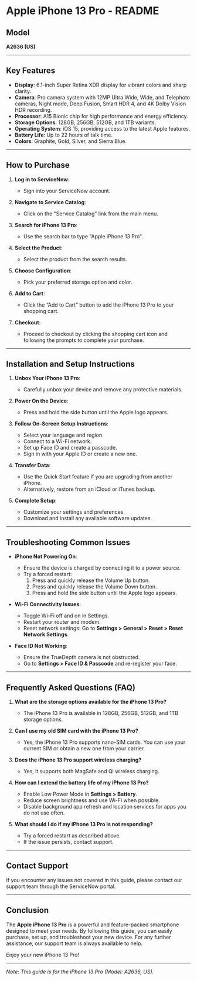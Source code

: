# Apple iPhone 13 Pro - README

## Model
**A2636 (US)**

---

## Key Features
- **Display**: 6.1-inch Super Retina XDR display for vibrant colors and sharp clarity.
- **Camera**: Pro camera system with 12MP Ultra Wide, Wide, and Telephoto cameras, Night mode, Deep Fusion, Smart HDR 4, and 4K Dolby Vision HDR recording.
- **Processor**: A15 Bionic chip for high performance and energy efficiency.
- **Storage Options**: 128GB, 256GB, 512GB, and 1TB variants.
- **Operating System**: iOS 15, providing access to the latest Apple features.
- **Battery Life**: Up to 22 hours of talk time.
- **Colors**: Graphite, Gold, Silver, and Sierra Blue.

---

## How to Purchase

1. **Log in to ServiceNow**:
   - Sign into your ServiceNow account.

2. **Navigate to Service Catalog**:
   - Click on the "Service Catalog" link from the main menu.

3. **Search for iPhone 13 Pro**:
   - Use the search bar to type “Apple iPhone 13 Pro”.

4. **Select the Product**:
   - Select the product from the search results.

5. **Choose Configuration**:
   - Pick your preferred storage option and color.

6. **Add to Cart**:
   - Click the “Add to Cart” button to add the iPhone 13 Pro to your shopping cart.

7. **Checkout**:
   - Proceed to checkout by clicking the shopping cart icon and following the prompts to complete your purchase.

---

## Installation and Setup Instructions

1. **Unbox Your iPhone 13 Pro**:
   - Carefully unbox your device and remove any protective materials.

2. **Power On the Device**:
   - Press and hold the side button until the Apple logo appears.

3. **Follow On-Screen Setup Instructions**:
   - Select your language and region.
   - Connect to a Wi-Fi network.
   - Set up Face ID and create a passcode.
   - Sign in with your Apple ID or create a new one.

4. **Transfer Data**:
   - Use the Quick Start feature if you are upgrading from another iPhone.
   - Alternatively, restore from an iCloud or iTunes backup.

5. **Complete Setup**:
   - Customize your settings and preferences.
   - Download and install any available software updates.

---

## Troubleshooting Common Issues

- **iPhone Not Powering On**:
   - Ensure the device is charged by connecting it to a power source.
   - Try a forced restart: 
     1. Press and quickly release the Volume Up button.
     2. Press and quickly release the Volume Down button.
     3. Press and hold the side button until the Apple logo appears.

- **Wi-Fi Connectivity Issues**:
   - Toggle Wi-Fi off and on in Settings.
   - Restart your router and modem.
   - Reset network settings: Go to **Settings > General > Reset > Reset Network Settings**.

- **Face ID Not Working**:
   - Ensure the TrueDepth camera is not obstructed.
   - Go to **Settings > Face ID & Passcode** and re-register your face.

---

## Frequently Asked Questions (FAQ)

1. **What are the storage options available for the iPhone 13 Pro?**  
   - The iPhone 13 Pro is available in 128GB, 256GB, 512GB, and 1TB storage options.

2. **Can I use my old SIM card with the iPhone 13 Pro?**  
   - Yes, the iPhone 13 Pro supports nano-SIM cards. You can use your current SIM or obtain a new one from your carrier.

3. **Does the iPhone 13 Pro support wireless charging?**  
   - Yes, it supports both MagSafe and Qi wireless charging.

4. **How can I extend the battery life of my iPhone 13 Pro?**  
   - Enable Low Power Mode in **Settings > Battery**.
   - Reduce screen brightness and use Wi-Fi when possible.
   - Disable background app refresh and location services for apps you do not use often.

5. **What should I do if my iPhone 13 Pro is not responding?**  
   - Try a forced restart as described above.
   - If the issue persists, contact support.

---

## Contact Support

If you encounter any issues not covered in this guide, please contact our support team through the ServiceNow portal.

---

## Conclusion

The **Apple iPhone 13 Pro** is a powerful and feature-packed smartphone designed to meet your needs. By following this guide, you can easily purchase, set up, and troubleshoot your new device. For any further assistance, our support team is always available to help.

Enjoy your new iPhone 13 Pro!

---

*Note: This guide is for the iPhone 13 Pro (Model: A2636, US).*
